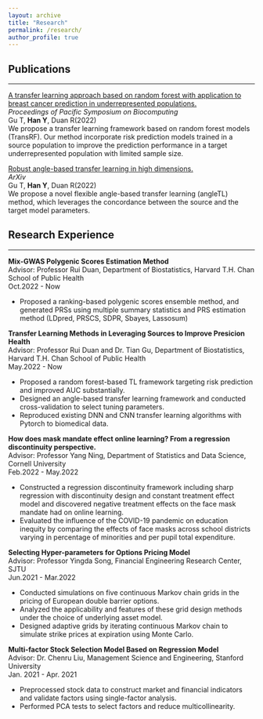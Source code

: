 ```yaml
---
layout: archive
title: "Research"
permalink: /research/
author_profile: true
---
```


## Publications
---
[A transfer learning approach based on random forest with application to breast cancer prediction in underrepresented populations.](https://www.worldscientific.com/doi/pdf/10.1142/9789811270611_0018)  <br />
*Proceedings of Pacific Symposium on Biocomputing* <br />
Gu T, **Han Y**, Duan R(2022) <br />
We propose a transfer learning framework based on random forest models (TransRF). Our method incorporate risk prediction models trained in a source population to improve the prediction performance in a target underrepresented population with limited sample size.


[Robust angle-based transfer learning in high dimensions.](http://arxiv.org/abs/2210.12759) <br />
*ArXiv* <br />
Gu T, **Han Y**, Duan R(2022) <br />
We propose a novel flexible angle-based transfer learning (angleTL) method, which leverages the concordance between the source and the target model parameters. <br />

## Research Experience
---
**Mix-GWAS Polygenic Scores Estimation Method** <br />
Advisor: Professor Rui Duan, Department of Biostatistics, Harvard T.H. Chan School of Public Health <br />
Oct.2022 - Now <br />
- Proposed a ranking-based polygenic scores ensemble method, and generated PRSs using multiple summary statistics and PRS estimation method (LDpred, PRSCS, SDPR, Sbayes, Lassosum)

**Transfer Learning Methods in Leveraging Sources to Improve Presicion Health** <br />
Advisor: Professor Rui Duan and Dr. Tian Gu, Department of Biostatistics, Harvard T.H. Chan School of Public Health <br />
May.2022 - Now <br />
- Proposed a random forest-based TL framework targeting risk prediction and improved AUC substantially.
- Designed an angle-based transfer learning framework and conducted cross-validation to select tuning parameters.
- Reproduced existing DNN and CNN transfer learning algorithms with Pytorch to biomedical data.

**How does mask mandate effect online learning? From a regression discontinuity perspective.** <br />
Advisor: Professor Yang Ning, Department of Statistics and Data Science, Cornell University <br /> 
Feb.2022 - May.2022 <br />
- Constructed a regression discontinuity framework including sharp regression with discontinuity design and constant
treatment effect model and discovered negative treatment effects on the face mask mandate had on online learning.
- Evaluated the influence of the COVID-19 pandemic on education inequity by comparing the effects of face masks across
school districts varying in percentage of minorities and per pupil total expenditure.

**Selecting Hyper-parameters for Options Pricing Model** <br />
Advisor: Professor Yingda Song, Financial Engineering Research Center, SJTU <br />
Jun.2021 - Mar.2022 <br />
- Conducted simulations on five continuous Markov chain grids in the pricing of European double barrier options.
- Analyzed the applicability and features of these grid design methods under the choice of underlying asset model.
- Designed adaptive grids by iterating continuous Markov chain to simulate strike prices at expiration using Monte Carlo.

**Multi-factor Stock Selection Model Based on Regression Model** <br />
Advisor: Dr. Chenru Liu, Management Science and Engineering, Stanford University <br />
Jan. 2021 - Apr. 2021 <br />
- Preprocessed stock data to construct market and financial indicators and validate factors using single-factor analysis.
- Performed PCA tests to select factors and reduce multicollinearity.




